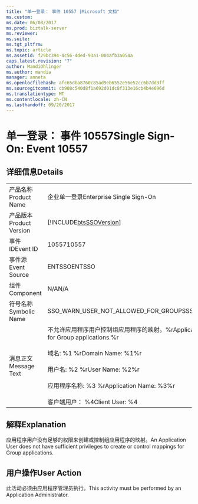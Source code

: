```yaml
---
title: "单一登录： 事件 10557 |Microsoft 文档"
ms.custom: 
ms.date: 06/08/2017
ms.prod: biztalk-server
ms.reviewer: 
ms.suite: 
ms.tgt_pltfrm: 
ms.topic: article
ms.assetid: f29bc394-4c56-4ded-93a1-004afb3a054a
caps.latest.revision: "7"
author: MandiOhlinger
ms.author: mandia
manager: anneta
ms.openlocfilehash: afc65dba8760c85ad9eb6552e56e52cc6b7dd3ff
ms.sourcegitcommit: cb908c540d8f1a692d01dc8f313e16cb4b4e696d
ms.translationtype: MT
ms.contentlocale: zh-CN
ms.lasthandoff: 09/20/2017
---
```

# <a name="single-sign-on-event-10557"></a><span data-ttu-id="197bf-102">单一登录： 事件 10557</span><span class="sxs-lookup"><span data-stu-id="197bf-102">Single Sign-On: Event 10557</span></span>
## <a name="details"></a><span data-ttu-id="197bf-103">详细信息</span><span class="sxs-lookup"><span data-stu-id="197bf-103">Details</span></span>  
  
|||  
|-|-|  
|<span data-ttu-id="197bf-104">产品名称</span><span class="sxs-lookup"><span data-stu-id="197bf-104">Product Name</span></span>|<span data-ttu-id="197bf-105">企业单一登录</span><span class="sxs-lookup"><span data-stu-id="197bf-105">Enterprise Single Sign-On</span></span>|  
|<span data-ttu-id="197bf-106">产品版本</span><span class="sxs-lookup"><span data-stu-id="197bf-106">Product Version</span></span>|[!INCLUDE[btsSSOVersion](../includes/btsssoversion-md.md)]|  
|<span data-ttu-id="197bf-107">事件 ID</span><span class="sxs-lookup"><span data-stu-id="197bf-107">Event ID</span></span>|<span data-ttu-id="197bf-108">10557</span><span class="sxs-lookup"><span data-stu-id="197bf-108">10557</span></span>|  
|<span data-ttu-id="197bf-109">事件源</span><span class="sxs-lookup"><span data-stu-id="197bf-109">Event Source</span></span>|<span data-ttu-id="197bf-110">ENTSSO</span><span class="sxs-lookup"><span data-stu-id="197bf-110">ENTSSO</span></span>|  
|<span data-ttu-id="197bf-111">组件</span><span class="sxs-lookup"><span data-stu-id="197bf-111">Component</span></span>|<span data-ttu-id="197bf-112">N/A</span><span class="sxs-lookup"><span data-stu-id="197bf-112">N/A</span></span>|  
|<span data-ttu-id="197bf-113">符号名称</span><span class="sxs-lookup"><span data-stu-id="197bf-113">Symbolic Name</span></span>|<span data-ttu-id="197bf-114">SSO_WARN_USER_NOT_ALLOWED_FOR_GROUPS</span><span class="sxs-lookup"><span data-stu-id="197bf-114">SSO_WARN_USER_NOT_ALLOWED_FOR_GROUPS</span></span>|  
|<span data-ttu-id="197bf-115">消息正文</span><span class="sxs-lookup"><span data-stu-id="197bf-115">Message Text</span></span>|<span data-ttu-id="197bf-116">不允许应用程序用户控制组应用程序的映射。%r</span><span class="sxs-lookup"><span data-stu-id="197bf-116">Application Users are not allowed to control mappings for Group applications.%r</span></span><br /><br /> <span data-ttu-id="197bf-117">域名: %1 %r</span><span class="sxs-lookup"><span data-stu-id="197bf-117">Domain Name: %1%r</span></span><br /><br /> <span data-ttu-id="197bf-118">用户名: %2 %r</span><span class="sxs-lookup"><span data-stu-id="197bf-118">User Name: %2%r</span></span><br /><br /> <span data-ttu-id="197bf-119">应用程序名称: %3 %r</span><span class="sxs-lookup"><span data-stu-id="197bf-119">Application Name: %3%r</span></span><br /><br /> <span data-ttu-id="197bf-120">客户端用户： %4</span><span class="sxs-lookup"><span data-stu-id="197bf-120">Client User: %4</span></span>|  
  
## <a name="explanation"></a><span data-ttu-id="197bf-121">解释</span><span class="sxs-lookup"><span data-stu-id="197bf-121">Explanation</span></span>  
 <span data-ttu-id="197bf-122">应用程序用户没有足够的权限来创建或控制组应用程序的映射。</span><span class="sxs-lookup"><span data-stu-id="197bf-122">An Application User does not have sufficient privileges to create or control mappings for Group applications.</span></span>  
  
## <a name="user-action"></a><span data-ttu-id="197bf-123">用户操作</span><span class="sxs-lookup"><span data-stu-id="197bf-123">User Action</span></span>  
 <span data-ttu-id="197bf-124">此活动必须由应用程序管理员执行。</span><span class="sxs-lookup"><span data-stu-id="197bf-124">This activity must be performed by an Application Administrator.</span></span>